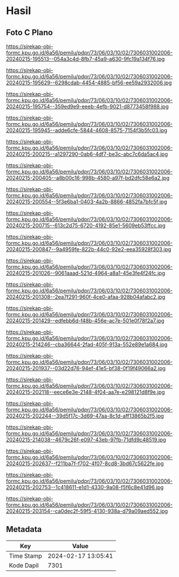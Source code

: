 # Hasil

## Foto C Plano

https://sirekap-obj-formc.kpu.go.id/6a56/pemilu/pdpr/73/06/03/10/02/7306031002006-20240215-195513--054a3c4d-8fb7-45a9-a630-9fc19a134f76.jpg

https://sirekap-obj-formc.kpu.go.id/6a56/pemilu/pdpr/73/06/03/10/02/7306031002006-20240215-195629--6298cdab-4454-4885-bf56-ee59a2932006.jpg

https://sirekap-obj-formc.kpu.go.id/6a56/pemilu/pdpr/73/06/03/10/02/7306031002006-20240215-195754--359ed9e9-eeeb-4efb-9021-d8773458f988.jpg

https://sirekap-obj-formc.kpu.go.id/6a56/pemilu/pdpr/73/06/03/10/02/7306031002006-20240215-195945--adde6cfe-5844-4608-8575-7154f3b5fc03.jpg

https://sirekap-obj-formc.kpu.go.id/6a56/pemilu/pdpr/73/06/03/10/02/7306031002006-20240215-200215--a1297290-0ab6-4df7-be3c-abc7c6da5ac4.jpg

https://sirekap-obj-formc.kpu.go.id/6a56/pemilu/pdpr/73/06/03/10/02/7306031002006-20240215-200405--a8b00c16-998b-4580-a97f-bd2dfc58e6a2.jpg

https://sirekap-obj-formc.kpu.go.id/6a56/pemilu/pdpr/73/06/03/10/02/7306031002006-20240215-200554--5f3e6ba1-0403-4a2b-8866-4852fa7bfc5f.jpg

https://sirekap-obj-formc.kpu.go.id/6a56/pemilu/pdpr/73/06/03/10/02/7306031002006-20240215-200715--613c2d75-6720-4192-85e1-5609eb53ffcc.jpg

https://sirekap-obj-formc.kpu.go.id/6a56/pemilu/pdpr/73/06/03/10/02/7306031002006-20240215-200847--9a4959fe-822b-44c0-92e2-eea35928f303.jpg

https://sirekap-obj-formc.kpu.go.id/6a56/pemilu/pdpr/73/06/03/10/02/7306031002006-20240215-201026--9061aaad-521d-4964-a8a1-45e3fe4f24fc.jpg

https://sirekap-obj-formc.kpu.go.id/6a56/pemilu/pdpr/73/06/03/10/02/7306031002006-20240215-201308--2ea7f291-960f-4ce0-afaa-928b04afabc2.jpg

https://sirekap-obj-formc.kpu.go.id/6a56/pemilu/pdpr/73/06/03/10/02/7306031002006-20240215-201429--edfebb6d-f48b-456e-ac7e-501e0f78f2a7.jpg

https://sirekap-obj-formc.kpu.go.id/6a56/pemilu/pdpr/73/06/03/10/02/7306031002006-20240215-214246--cba36644-2fad-405f-913a-552e89e1a684.jpg

https://sirekap-obj-formc.kpu.go.id/6a56/pemilu/pdpr/73/06/03/10/02/7306031002006-20240215-201937--03d22d76-94ef-41e5-bf38-0f19f49066a2.jpg

https://sirekap-obj-formc.kpu.go.id/6a56/pemilu/pdpr/73/06/03/10/02/7306031002006-20240215-202118--eece6e3e-2148-4f04-aa7e-e298121d8f9e.jpg

https://sirekap-obj-formc.kpu.go.id/6a56/pemilu/pdpr/73/06/03/10/02/7306031002006-20240215-202244--39d5f17c-3d69-47aa-8c1d-aff13865b2f5.jpg

https://sirekap-obj-formc.kpu.go.id/6a56/pemilu/pdpr/73/06/03/10/02/7306031002006-20240215-214038--4679c26f-e097-43eb-97fb-71dfd9c48519.jpg

https://sirekap-obj-formc.kpu.go.id/6a56/pemilu/pdpr/73/06/03/10/02/7306031002006-20240215-202637--f211ba7f-f702-4f07-8cd8-3bd67c5622fe.jpg

https://sirekap-obj-formc.kpu.go.id/6a56/pemilu/pdpr/73/06/03/10/02/7306031002006-20240215-202753--1c418611-e1d1-4330-9a08-f5f6c8e41d96.jpg

https://sirekap-obj-formc.kpu.go.id/6a56/pemilu/pdpr/73/06/03/10/02/7306031002006-20240215-203154--ca0dec2f-59f5-4130-938a-d79a09aed552.jpg


## Metadata

| Key        | Value               |
| ---------- | ------------------- |
| Time Stamp | 2024-02-17 13:05:41 |
| Kode Dapil | 7301                |



